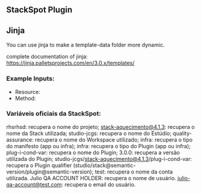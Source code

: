 ## StackSpot Plugin

## Jinja

You can use jinja to make a template-data folder more dynamic.

complete documentation of jinja: https://jinja.palletsprojects.com/en/3.0.x/templates/

### Example Inputs:
- Resource: 
- Method: 

### Variáveis oficiais da StackSpot:
rhsrhsd: recupera o nome do projeto;
stack-aquecimento@4.1.3: recupera o nome da Stack utilizada;
studio-jcgs: recupera o nome do Estúdio;
quality-assurance: recupera o nome do Workspace utilizado;
infra: recupera o tipo do manifesto (app ou infra);
infra: recupera o tipo do Plugin (app ou infra);
plug-i-cond-var: recupera o nome do Plugin;
3.0.0: recupera a versão utilizada do Plugin;
studio-jcgs/stack-aquecimento@4.1.3/plug-i-cond-var: recupera o Plugin qualifier (studio/stack@semantic-version/plugin@semantic-version);
test: recupera o nome da conta utilizada.
Julio QA ACCOUNT HOLDER: recupera o nome de usuário.
julio-qa-account@test.com: recupera o email do usuário.